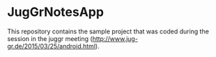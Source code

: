 # JugGrNotesApp
This repository contains the sample project that was coded during the session in the juggr meeting (http://www.jug-gr.de/2015/03/25/android.html).
